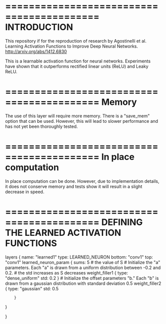 ==========================================
INTRODUCTION
==========================================
This repository if for the reproduction of research by Agostinelli et al. Learning Activation Functions to Improve Deep Neural Networks. http://arxiv.org/abs/1412.6830

This is a learnable activation function for neural networks. Experiments have shown that it outperforms rectified linear units (ReLU) and Leaky ReLU.

==========================================
Memory
==========================================
The use of this layer will require more memory. There is a "save_mem" option that can be used. However, this will lead to slower performance and has not yet been thoroughly tested.

==========================================
In place computation
==========================================
In place computation can be done. However, due to implementation details, it does not conserve memory and tests show it will result in a slight decrease in speed.

==========================================
DEFINING THE LEARNED ACTIVATION FUNCTIONS
==========================================
layers {
  name: "learned1"
  type: LEARNED_NEURON
  bottom: "conv1"
  top: "conv1"
  learned_neuron_param {
	sums: 5 # the value of S
	# Initialize the "a" parameters. Each "a" is drawn from a uniform distribution between -0.2 and 0.2.
	# the std increases as S decreases
    	weight_filler1 {
		type: "dense_uniform"
     		std: 0.2
    	}
    	# Initialize the offset parameters "b." Each "b" is drawn from a gaussian distribution with standard deviation 0.5
    	weight_filler2 {
      		type: "gaussian"
      		std: 0.5
      		
    	}
  }
  
}
